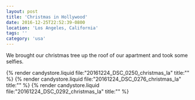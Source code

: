 ```yaml
---
layout: post
title: 'Christmas in Hollywood'
date: 2016-12-25T22:52:39-0800
location: 'Los Angeles, California'
tags: ''
category: 'usa'
---
```


We brought our christmas tree up the roof of our apartment and took some selfies.

{% render candystore.liquid file:"20161224_DSC_0250_christmas_la" title:"" %}
{% render candystore.liquid file:"20161224_DSC_0276_christmas_la" title:"" %}
{% render candystore.liquid file:"20161224_DSC_0292_christmas_la" title:"" %}
